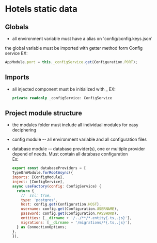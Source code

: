 # Hotels static data

## Globals

- all environment variable must have a alias on 'config/config.keys.json'

the global variable must be imported with getter method form Config service
EX:

```ts
AppModule.port = this._configService.get(Configuration.PORT);
```

## Imports

- all injected component must be initialized with \_
  EX:
  ```ts
  private readonly _configService: ConfigService
  ```

## Project module structure

- the modules folder must include all individual modules for easy deciphering
- config module -- all environment variable and all configuration files
- database module -- database provider(s), one or multiple provider depend of needs. Must contain all database configuration  
   Ex:

  ```javascript
  export const databaseProviders = [
  TypeOrmModule.forRootAsync({
  imports: [ConfigModule],
  inject: [ConfigService],
  async useFactory(config: ConfigService) {
    return {
      //  ssl: true,
      type: 'postgres',
      host: config.get(Configuration.HOST),
      username: config.get(Configuration.USERNAME),
      password: config.get(Configuration.PASSWORD),
      entities: [__dirname + '/../**/*.entity{.ts,.js}'],
      migrations: [__dirname + '/migrations/*{.ts,.js}'],
    } as ConnectionOptions;
  },
  }),
```

  
